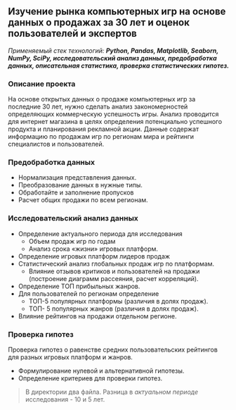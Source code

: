 ## Изучение рынка компьютерных игр на основе данных о продажах за 30 лет и оценок пользователей и экспертов
*Применяемый стек технологий:* ***Python, Pandas, Matplotlib, Seaborn, NumPy, SciPy, исследовательский анализ данных, предобработка данных, описательная статистика, проверка статистических гипотез.***

### Описание проекта
На основе открытых данных о продаже компьютерных игр за последние 30 лет, нужно сделать анализ закономерностей определяющих коммерческую успешность игры. Анализ проводится для интернет магазина в целях определения потенциально успешного продукта и планирования рекламной акции. Данные содержат информацию по продажам игр по регионам мира и рейтинги специалистов и пользователей. 

### Предобработка данных
- Нормализация представления данных.
- Преобразование данных в нужные типы. 
- Обработайте и заполнение пропусков 
- Расчет общих продажи по всем регионам.

### Исследовательский анализ данных
- Определение актуального периода для исследования 
	- Объем продаж игр по годам
	- Анализ срока «жизни» игровых платформ. 
- Определение игровых платформ лидеров продаж
- Статистический анализ глобальных продаж игр по платформам. 
	- Влияние отзывов критиков и пользователей на продажи (построение диаграмм рассеяния, расчет корреляций).
- Определение ТОП прибыльных жанров. 
- Для пользователей по регионам определение
	- ТОП-5 популярных платформы (различия в долях продаж).
	- ТОП- 5 популярных жанров (различия в долях продаж).
- Влияние  рейтингов на продажи отдельном регионе.
### Проверка гипотез
Проверка гипотез  о равенстве средних пользовательских рейтингов  для разных игровых платформ и жанров.

- Формулирование нулевой и альтернативной гипотезы.
- Определение критериев для проверки гипотез.

> В директории два файла. Разница в *актуальном периоде* исследования - 10 и 5 лет. 